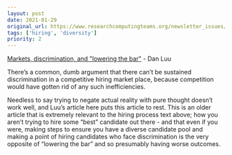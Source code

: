```yaml
---
layout: post
date: 2021-01-29
original_url: https://www.researchcomputingteams.org/newsletter_issues/0059
tags: ['hiring', 'diversity']
priority: 2
---
```


<!-- markdownlint-disable MD033 -->
<!-- markdownlint-disable MD041 -->
<!-- markdownlint-disable MD049 -->

[Markets, discrimination, and "lowering the bar"](https://danluu.com/tech-discrimination/) - Dan Luu

There’s a common, dumb argument that there can’t be sustained discrimination in a competitive hiring market place, because competition would have gotten rid of any such inefficiencies.

Needless to say trying to negate actual reality with pure thought doesn’t work well, and Luu’s article here puts this article to rest.  This is an older article that is extremely relevant to the hiring process text above; how you aren’t trying to hire some “best” candidate out there - and that even if you were, making steps to ensure you have a diverse candidate pool and making a point of hiring candidates who face discrimination is the very opposite of “lowering the bar” and so presumably having worse outcomes.
